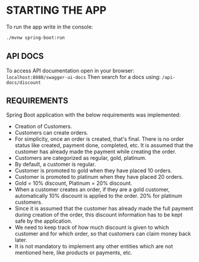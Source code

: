 # STARTING THE APP

To run the app write in the console: 

```bash
./mvnw spring-boot:run
```

## API DOCS
To access API documentation open in your browser: `localhost:8080/swagger-ui-docs`
Then search for a docs using: `/api-docs/discount`

## REQUIREMENTS
Spring Boot application with the below requirements was implemented:

- Creation of Customers.
- Customers can create orders.
- For simplicity, once an order is created, that's final. There is no order status like created, payment done, completed, etc. It is assumed that the customer has already made the payment while creating the order.
- Customers are categorized as regular, gold, platinum.
- By default, a customer is regular.
- Customer is promoted to gold when they have placed 10 orders.
- Customer is promoted to platinum when they have placed 20 orders.
- Gold = 10% discount, Platinum = 20% discount.
- When a customer creates an order, if they are a gold customer, automatically 10% discount is applied to the order. 20% for platinum customers.
- Since it is assumed that the customer has already made the full payment during creation of the order, this discount information has to be kept safe by the application.
- We need to keep track of how much discount is given to which customer and for which order, so that customers can claim money back later.
- It is not mandatory to implement any other entities which are not mentioned here, like products or payments, etc.
